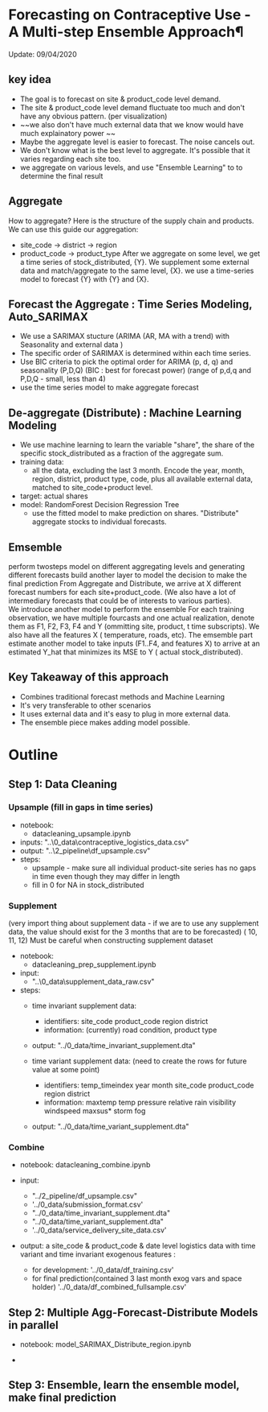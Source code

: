 # Forecasting on Contraceptive Use - A Multi-step Ensemble Approach¶

Update: 09/04/2020

## key idea

- The goal is to forecast on site & product_code level demand.
- The site & product_code level demand fluctuate too much and don't have any obvious pattern. (per visualization)
- ~~we also don't have much external data that we know would have much explainatory power ~~
- Maybe the aggregate level is easier to forecast. The noise cancels out.
- We don't know what is the best level to aggregate. It's possible that it varies regarding each site too.
- we aggregate on various levels, and use "Ensemble Learning" to to determine the final result

## Aggregate  
How to aggregate? Here is the structure of the supply chain and products. We can use this guide our aggregation: 
- site_code -> district -> region
- product_code -> product_type
After we aggregate on some level, we get a time series of stock_distributed, {Y}.
We supplement some external data and match/aggregate to the same level, {X}.
we use a time-series model to forecast {Y} with {Y} and {X}.

## Forecast the Aggregate : Time Series Modeling, Auto_SARIMAX
- We use a SARIMAX stucture (ARIMA (AR, MA with a trend) with Seasonality and external data )
- The specific order of SARIMAX is determined within each time series.
- Use BIC criteria to pick the optimal order for ARIMA (p, d, q) and seasonality (P,D,Q) (BIC : best for forecast power) (range of p,d,q and P,D,Q - small, less than 4)
- use the time series model to make aggregate forecast

## De-aggregate (Distribute) : Machine Learning Modeling

- We use machine learning to learn the variable "share", the share of the specific stock_distributed as a fraction of the aggregate sum.
- training data:
    - all the data, excluding the last 3 month. Encode the year, month, region, district, product type, code, plus all available external data, matched to site_code+product level.
- target: actual shares 
- model: RandomForest Decision Regression Tree
    - use the fitted model to make prediction on shares. "Distribute" aggregate stocks to individual forecasts.
    
## Emsemble

perform twosteps model on different aggregating levels and generating different forecasts
build another layer to model the decision to make the final prediction
From Aggregate and Distribute, we arrive at X different forecast numbers for each site+product_code. (We also have a lot of intermediary forecasts that could be of interests to various parties).  
We introduce another model to perform the ensemble
For each training observation, we have multiple fourcasts and one actual realization, denote them as F1, F2, F3, F4 and Y (ommitting site, product, t time subscripts). We also have all the features X ( temperature, roads, etc).
The emsemble part estimate another model to take inputs (F1..F4, and features X) to arrive at an estimated Y_hat that minimizes its MSE to Y ( actual stock_distributed).

## Key Takeaway of this approach
- Combines traditional forecast methods and Machine Learning
- It's very transferable to other scenarios
- It uses external data and it's easy to plug in more external data.
- The ensemble piece makes adding model possible.


# Outline 
## Step 1: Data Cleaning 
### Upsample (fill in gaps in time series)
- notebook: 
    - datacleaning_upsample.ipynb 
- inputs:  "..\0_data\contraceptive_logistics_data.csv"
- output:  "..\2_pipeline\df_upsample.csv"
- steps: 
    - upsample - make sure all individual product-site series has no gaps in time even though they may differ in length 
    - fill in 0 for NA in stock_distributed

### Supplement 
(very import thing about supplement data - if we are to use any supplement data, the value should exist for the 3 months that are to be forecasted) ( 10, 11, 12) Must be careful when constructing supplement dataset
- notebook:
    - datacleaning_prep_supplement.ipynb
- input:
    - "..\0_data\supplement_data_raw.csv"
- steps:
    - time invariant supplement data:
        - identifiers: site_code product_code region district
        - information: (currently) road condition, product type
     - output: "../0_data/time_invariant_supplement.dta"

    - time variant supplement data: (need to create the rows for future value at some point)
        - identifiers: temp_timeindex year month site_code product_code region district
        - information: maxtemp temp pressure relative rain visibility windspeed maxsus* storm fog
    - output: "../0_data/time_variant_supplement.dta"


### Combine 
- notebook: datacleaning_combine.ipynb 
- input: 
    - "../2_pipeline/df_upsample.csv"
    - '../0_data/submission_format.csv' 
    - "../0_data/time_invariant_supplement.dta" 
    - "../0_data/time_variant_supplement.dta"
    - '../0_data/service_delivery_site_data.csv' 
    
- output: a site_code & product_code & date level logistics data with time variant and time invariant exogenous features :
    - for development: '../0_data/df_training.csv'
    - for final prediction(contained 3 last month exog vars and space holder) '../0_data/df_combined_fullsample.csv'


## Step 2: Multiple Agg-Forecast-Distribute Models in parallel  
- notebook: model_SARIMAX_Distribute_region.ipynb 

- 

## Step 3: Ensemble, learn the ensemble model, make final prediction 

